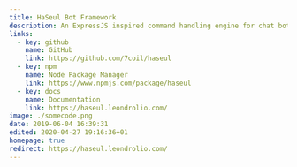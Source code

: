 ```yaml
---
title: HaSeul Bot Framework
description: An ExpressJS inspired command handling engine for chat bots
links:
  - key: github
    name: GitHub
    link: https://github.com/7coil/haseul
  - key: npm
    name: Node Package Manager
    link: https://www.npmjs.com/package/haseul
  - key: docs
    name: Documentation
    link: https://haseul.leondrolio.com/
image: ./somecode.png
date: 2019-06-04 16:39:31
edited: 2020-04-27 19:16:36+01
homepage: true
redirect: https://haseul.leondrolio.com/
---
```

